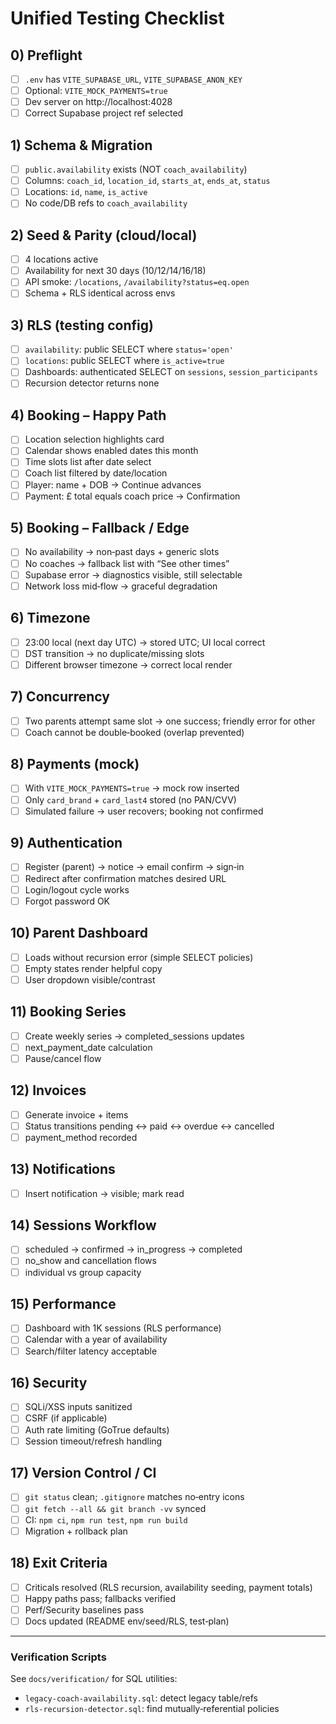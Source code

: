 # Unified Testing Checklist

## 0) Preflight
- [ ] `.env` has `VITE_SUPABASE_URL`, `VITE_SUPABASE_ANON_KEY`
- [ ] Optional: `VITE_MOCK_PAYMENTS=true`
- [ ] Dev server on http://localhost:4028
- [ ] Correct Supabase project ref selected

## 1) Schema & Migration
- [ ] `public.availability` exists (NOT `coach_availability`)
- [ ] Columns: `coach_id`, `location_id`, `starts_at`, `ends_at`, `status`
- [ ] Locations: `id`, `name`, `is_active`
- [ ] No code/DB refs to `coach_availability`

## 2) Seed & Parity (cloud/local)
- [ ] 4 locations active
- [ ] Availability for next 30 days (10/12/14/16/18)
- [ ] API smoke: `/locations`, `/availability?status=eq.open`
- [ ] Schema + RLS identical across envs

## 3) RLS (testing config)
- [ ] `availability`: public SELECT where `status='open'`
- [ ] `locations`: public SELECT where `is_active=true`
- [ ] Dashboards: authenticated SELECT on `sessions`, `session_participants`
- [ ] Recursion detector returns none

## 4) Booking – Happy Path
- [ ] Location selection highlights card
- [ ] Calendar shows enabled dates this month
- [ ] Time slots list after date select
- [ ] Coach list filtered by date/location
- [ ] Player: name + DOB → Continue advances
- [ ] Payment: £ total equals coach price → Confirmation

## 5) Booking – Fallback / Edge
- [ ] No availability → non‑past days + generic slots
- [ ] No coaches → fallback list with “See other times”
- [ ] Supabase error → diagnostics visible, still selectable
- [ ] Network loss mid‑flow → graceful degradation

## 6) Timezone
- [ ] 23:00 local (next day UTC) → stored UTC; UI local correct
- [ ] DST transition → no duplicate/missing slots
- [ ] Different browser timezone → correct local render

## 7) Concurrency
- [ ] Two parents attempt same slot → one success; friendly error for other
- [ ] Coach cannot be double‑booked (overlap prevented)

## 8) Payments (mock)
- [ ] With `VITE_MOCK_PAYMENTS=true` → mock row inserted
- [ ] Only `card_brand` + `card_last4` stored (no PAN/CVV)
- [ ] Simulated failure → user recovers; booking not confirmed

## 9) Authentication
- [ ] Register (parent) → notice → email confirm → sign‑in
- [ ] Redirect after confirmation matches desired URL
- [ ] Login/logout cycle works
- [ ] Forgot password OK

## 10) Parent Dashboard
- [ ] Loads without recursion error (simple SELECT policies)
- [ ] Empty states render helpful copy
- [ ] User dropdown visible/contrast

## 11) Booking Series
- [ ] Create weekly series → completed_sessions updates
- [ ] next_payment_date calculation
- [ ] Pause/cancel flow

## 12) Invoices
- [ ] Generate invoice + items
- [ ] Status transitions pending ↔ paid ↔ overdue ↔ cancelled
- [ ] payment_method recorded

## 13) Notifications
- [ ] Insert notification → visible; mark read

## 14) Sessions Workflow
- [ ] scheduled → confirmed → in_progress → completed
- [ ] no_show and cancellation flows
- [ ] individual vs group capacity

## 15) Performance
- [ ] Dashboard with 1K sessions (RLS performance)
- [ ] Calendar with a year of availability
- [ ] Search/filter latency acceptable

## 16) Security
- [ ] SQLi/XSS inputs sanitized
- [ ] CSRF (if applicable)
- [ ] Auth rate limiting (GoTrue defaults)
- [ ] Session timeout/refresh handling

## 17) Version Control / CI
- [ ] `git status` clean; `.gitignore` matches no‑entry icons
- [ ] `git fetch --all && git branch -vv` synced
- [ ] CI: `npm ci`, `npm run test`, `npm run build`
- [ ] Migration + rollback plan

## 18) Exit Criteria
- [ ] Criticals resolved (RLS recursion, availability seeding, payment totals)
- [ ] Happy paths pass; fallbacks verified
- [ ] Perf/Security baselines pass
- [ ] Docs updated (README env/seed/RLS, test‑plan)

---

### Verification Scripts
See `docs/verification/` for SQL utilities:
- `legacy-coach-availability.sql`: detect legacy table/refs
- `rls-recursion-detector.sql`: find mutually‑referential policies
